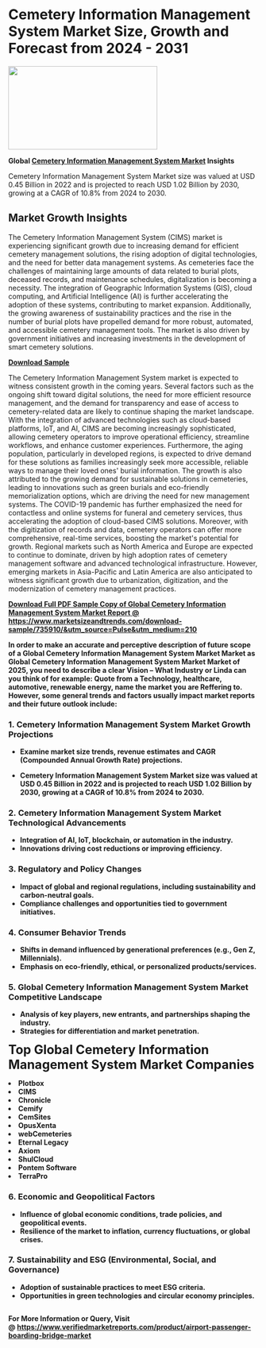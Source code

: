 <H1>Cemetery Information Management System Market Size, Growth and Forecast from 2024 - 2031</H1><img class="aligncenter size-medium wp-image-584254" src="https://thirdeyenews.in/wp-content/uploads/2024/09/Global-Market-Research-300x168.jpeg" alt="" width="300" height="168" /><p><strong>Global&nbsp;<a href="https://www.marketsizeandtrends.com/download-sample/735910/&amp;utm_source=Pulse&amp;utm_medium=210">Cemetery Information Management System Market</a> Insights</strong></p><p>Cemetery Information Management System Market size was valued at USD 0.45 Billion in 2022 and is projected to reach USD 1.02 Billion by 2030, growing at a CAGR of 10.8% from 2024 to 2030.</p><p><h2>Market Growth Insights</h2> <p>The Cemetery Information Management System (CIMS) market is experiencing significant growth due to increasing demand for efficient cemetery management solutions, the rising adoption of digital technologies, and the need for better data management systems. As cemeteries face the challenges of maintaining large amounts of data related to burial plots, deceased records, and maintenance schedules, digitalization is becoming a necessity. The integration of Geographic Information Systems (GIS), cloud computing, and Artificial Intelligence (AI) is further accelerating the adoption of these systems, contributing to market expansion. Additionally, the growing awareness of sustainability practices and the rise in the number of burial plots have propelled demand for more robust, automated, and accessible cemetery management tools. The market is also driven by government initiatives and increasing investments in the development of smart cemetery solutions.</p> <p><strong><a href="#">Download Sample</a></strong></p> <p>The Cemetery Information Management System market is expected to witness consistent growth in the coming years. Several factors such as the ongoing shift toward digital solutions, the need for more efficient resource management, and the demand for transparency and ease of access to cemetery-related data are likely to continue shaping the market landscape. With the integration of advanced technologies such as cloud-based platforms, IoT, and AI, CIMS are becoming increasingly sophisticated, allowing cemetery operators to improve operational efficiency, streamline workflows, and enhance customer experiences. Furthermore, the aging population, particularly in developed regions, is expected to drive demand for these solutions as families increasingly seek more accessible, reliable ways to manage their loved ones' burial information. The growth is also attributed to the growing demand for sustainable solutions in cemeteries, leading to innovations such as green burials and eco-friendly memorialization options, which are driving the need for new management systems. The COVID-19 pandemic has further emphasized the need for contactless and online systems for funeral and cemetery services, thus accelerating the adoption of cloud-based CIMS solutions. Moreover, with the digitization of records and data, cemetery operators can offer more comprehensive, real-time services, boosting the market's potential for growth. Regional markets such as North America and Europe are expected to continue to dominate, driven by high adoption rates of cemetery management software and advanced technological infrastructure. However, emerging markets in Asia-Pacific and Latin America are also anticipated to witness significant growth due to urbanization, digitization, and the modernization of cemetery management practices. <p><strong><a href="#"></p><p><span class=""><strong>Download Full PDF Sample Copy of Global Cemetery Information Management System Market Report</strong> @ <a href="https://www.marketsizeandtrends.com/download-sample/735910/&amp;utm_source=Pulse&amp;utm_medium=210" target="_blank">https://www.marketsizeandtrends.com/download-sample/735910/&amp;utm_source=Pulse&amp;utm_medium=210</a></span></p><p>In order to make an accurate and perceptive description of future scope of a Global&nbsp;Cemetery Information Management System Market Market as Global&nbsp;Cemetery Information Management System Market Market of 2025, you need to describe a clear Vision &ndash; What Industry or Linda can you think of for example: Quote from a Technology, healthcare, automotive, renewable energy, name the market you are Reffering to. However, some general trends and factors usually impact market reports and their future outlook include:</p><h3>1.&nbsp;<strong>Cemetery Information Management System Market Growth Projections</strong></h3><ul><li>Examine market size trends, revenue estimates and CAGR (Compounded Annual Growth Rate) projections.</li><li><p>Cemetery Information Management System Market size was valued at USD 0.45 Billion in 2022 and is projected to reach USD 1.02 Billion by 2030, growing at a CAGR of 10.8% from 2024 to 2030.</p></li></ul><h3>2.&nbsp;<strong>Cemetery Information Management System Market Technological Advancements</strong></h3><ul><li>Integration of AI, IoT, blockchain, or automation in the industry.</li><li>Innovations driving cost reductions or improving efficiency.</li></ul><h3>3.&nbsp;<strong>Regulatory and Policy Changes</strong></h3><ul><li>Impact of global and regional regulations, including sustainability and carbon-neutral goals.</li><li>Compliance challenges and opportunities tied to government initiatives.</li></ul><h3>4.&nbsp;<strong>Consumer Behavior Trends</strong></h3><ul><li>Shifts in demand influenced by generational preferences (e.g., Gen Z, Millennials).</li><li>Emphasis on eco-friendly, ethical, or personalized products/services.</li></ul><h3>5.&nbsp;<strong>Global Cemetery Information Management System Market Competitive Landscape</strong></h3><ul><li>Analysis of key players, new entrants, and partnerships shaping the industry.</li><li>Strategies for differentiation and market penetration.</li></ul><p data-pm-slice="1 1 []"><span style="color: inherit; font-family: inherit; font-size: 25px;">Top Global Cemetery Information Management System Market Companies</span></p><div class="" data-test-id=""><p><li>Plotbox</li><li> CIMS</li><li> Chronicle</li><li> Cemify</li><li> CemSites</li><li> OpusXenta</li><li> webCemeteries</li><li> Eternal Legacy</li><li> Axiom</li><li> ShulCloud</li><li> Pontem Software</li><li> TerraPro</li></p></div><h3>6.&nbsp;<strong>Economic and Geopolitical Factors</strong></h3><ul><li>Influence of global economic conditions, trade policies, and geopolitical events.</li><li>Resilience of the market to inflation, currency fluctuations, or global crises.</li></ul><h3>7.&nbsp;<strong>Sustainability and ESG (Environmental, Social, and Governance)</strong></h3><ul><li>Adoption of sustainable practices to meet ESG criteria.</li><li>Opportunities in green technologies and circular economy principles.</li></ul><h2><strong style="font-size: 14px;">For More Information or Query, Visit @&nbsp;</strong><a style="background-color: #ffffff; font-size: 14px;" href="https://www.marketsizeandtrends.com/report/cemetery-information-management-system-market/" target="_blank">https://www.verifiedmarketreports.com/product/airport-passenger-boarding-bridge-market</a></h2>
